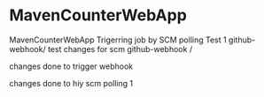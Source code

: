 # MavenCounterWebApp
MavenCounterWebApp
Trigerring job by SCM polling Test 1
github-webhook/
test changes for scm
github-webhook /

changes done to trigger webhook

changes done to hiy scm polling 1

